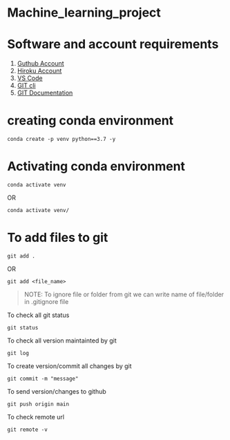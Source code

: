 # Machine_learning_project

# Software and account requirements

1. [Guthub Account](https://github.com/)
2. [Hiroku Account](https://dashboard.hroku.com/login)
3. [VS Code](https://code.visualstudio.com/downloads)
4. [GIT cli](https://git-scm.com/downloads)
5. [GIT Documentation](https://git-scm.com/docs/gittutorial)

# creating conda environment
```
conda create -p venv python==3.7 -y
```
# Activating conda environment
```
conda activate venv
```
OR
```
conda activate venv/
```
# To add files to git
```
git add .
```
OR
```
git add <file_name>
```
>NOTE: To ignore file or folder from git we can write name of file/folder in .gitignore file

To check all git status
```
git status
```
To check all version maintainted by git
```
git log
```
To create version/commit all changes by git
```
git commit -m "message"
```

To send version/changes to github
```
git push origin main
```

To check remote url
```
git remote -v
```